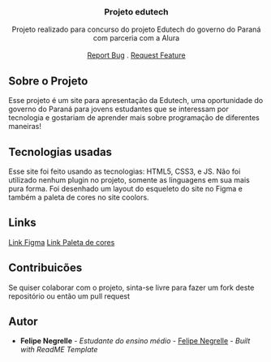 <br/>
<p align="center">
  <h3 align="center">Projeto edutech</h3>

  <p align="center">
    Projeto realizado para concurso do projeto Edutech do governo do Paraná com parceria com a Alura
    <br/>
    <br/>
    <a href="https://github.com/felipenegrelle/edutech-site/issues">Report Bug</a>
    .
    <a href="https://github.com/felipenegrelle/edutech-site/issues">Request Feature</a>
  </p>
</p>



## Sobre o Projeto

Esse projeto é um site para apresentação da Edutech, uma oportunidade do governo do Paraná para jovens estudantes que se interessam por tecnologia e gostariam de aprender mais sobre programação de diferentes maneiras!

## Tecnologias usadas

Esse site foi feito usando as tecnologias: HTML5, CSS3, e JS.
Não foi utilizado nenhum plugin no projeto, somente as linguagens em sua mais pura forma. Foi desenhado um layout do esqueleto do site no Figma e também a paleta de cores no site coolors.

## Links

<a href="https://www.figma.com/file/4RFhMUREeH7gZhgGXorz8N/Untitled?node-id=0%3A1">Link Figma</a>
<a href="https://coolors.co/72bd74-6ebf6c-091a4f-0a5fad-29407d-5e91c7-638792-656a96-e7f1eb">Link Paleta de cores</a>

## Contribuicões

Se quiser colaborar com o projeto, sinta-se livre para fazer um fork deste repositório ou então um pull request


## Autor

* **Felipe Negrelle** - *Estudante do ensino médio* - [Felipe Negrelle](https://github.com/felipenegrelle/) - *Built with ReadME Template*
